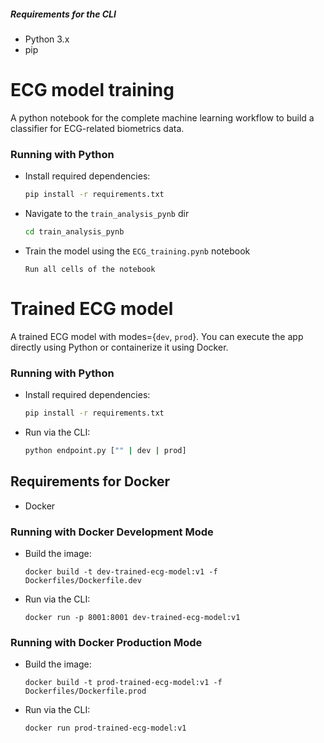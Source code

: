 ##### Requirements for the CLI

- Python 3.x
- pip

# ECG model training

A python notebook for the complete machine learning workflow to build a classifier for ECG-related biometrics data.

### Running with Python
- Install required dependencies:
  ```bash
  pip install -r requirements.txt
  ```
- Navigate to the `train_analysis_pynb` dir
  ```bash
  cd train_analysis_pynb
  ```
- Train the model using the `ECG_training.pynb` notebook
  ```
  Run all cells of the notebook
  ```

# Trained ECG model

A trained ECG model with modes={`dev`, `prod`}. You can execute the app directly using Python or containerize it using Docker.


### Running with Python

- Install required dependencies:
  ```bash
  pip install -r requirements.txt
  ```
- Run via the CLI:
  ```bash
  python endpoint.py ["" | dev | prod]
  ```

## Requirements for Docker

- Docker

### Running with Docker Development Mode

- Build the image:
  ```docker
  docker build -t dev-trained-ecg-model:v1 -f Dockerfiles/Dockerfile.dev
  ```
- Run via the CLI:
  ```docker
  docker run -p 8001:8001 dev-trained-ecg-model:v1
  ```

### Running with Docker Production Mode

- Build the image:
  ```docker
  docker build -t prod-trained-ecg-model:v1 -f Dockerfiles/Dockerfile.prod
  ```
- Run via the CLI:
  ```docker
  docker run prod-trained-ecg-model:v1
  ```
